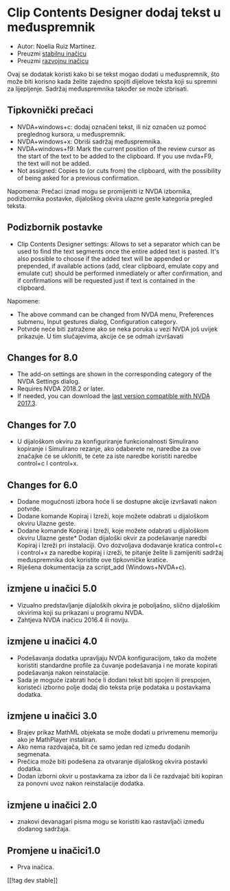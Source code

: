 # Clip Contents Designer dodaj tekst u međuspremnik #

*	Autor: Noelia Ruiz Martínez.
*	Preuzmi [stabilnu inačicu][1]
*	Preuzmi [razvojnu inačicu][2]

Ovaj se dodatak koristi kako bi se tekst mogao dodati u međuspremnik, što
može biti korisno kada želite zajedno spojiti dijelove teksta koji su
spremni za lijepljenje. Sadržaj međuspremnika također se može izbrisati.

## Tipkovnički prečaci ##
*	NVDA+windows+c: dodaj označeni tekst, ili niz označen uz pomoć preglednog
  kursora, u međuspremnik.
*	NVDA+windows+x: Obriši sadržaj međuspremnika.
*	NVDA+windows+f9: Mark the current position of the review cursor as the start of the text to be added to the clipboard. If you use nvda+F9, the text will not be added.
*	 Not assigned: Copies to (or cuts from) the clipboard, with the possibility of being asked for a previous confirmation.

Napomena: Prečaci iznad mogu se promijeniti iz NVDA izbornika, podizbornika
postavke, dijaloškog okvira ulazne geste kategoria pregled teksta.

## Podizbornik postavke ##
*	Clip Contents Designer settings: Allows to set a separator which can be used to find the text segments once the entire added text is pasted.
It's also possible to choose if the added text will be appended or prepended, if available actions (add, clear clipboard, emulate copy and emulate cut) should be performed inmediately or after confirmation, and if confirmations will be requested just if text is contained in the clipboard.

Napomene: 

*	The above command can be changed from NVDA menu, Preferences submenu,
  Input gestures dialog, Configuration category.
*	Potvrde neće biti zatražene ako se neka poruka u vezi NVDA još uvijek
  prikazuje. U tim slučajevima, akcije će se odmah izvršavati

## Changes for 8.0 ##

* The add-on settings are shown in the corresponding category of the NVDA
  Settings dialog.
* Requires NVDA 2018.2 or later.
* If needed, you can download the [last version compatible with NVDA
  2017.3][3].

## Changes for 7.0

* U dijaloškom okviru za konfiguriranje funkcionalnosti Simulirano kopiranje
  i Simulirano rezanje, ako odaberete ne, naredbe za ove značajke će se
  ukloniti, te ćete za iste naredbe koristiti naredbe control+c I control+x.

## Changes for 6.0

*	 Dodane mogućnosti izbora hoće li se dostupne akcije izvršavati nakon potvrde.
*	Dodane komande Kopiraj i Izreži, koje možete odabrati u dijaloškom okviru Ulazne geste.
*	 Dodane komande Kopiraj i Izreži, koje možete odabrati u dijaloškom okviru Ulazne geste*	Dodan dijaloški okvir za podešavanje naredbi Kopiraj i Izreži pri instalaciji. Ovo dozvoljava dodavanje kratica control+c i control+x za naredbe kopiraj i izreži, te pitanje želite li zamijeniti sadržaj međuspremnika dok koristite ove tipkovničke kratice.
*	Riješena dokumentacija za script_add (Windows+NVDA+c).

## izmjene u inačici 5.0 ##

*	Vizualno predstavljanje dijaloških okvira je poboljašno, slično dijaloškim
  okvirima koji su prikazani u programu NVDA.
*	Zahtjeva NVDA inačicu 2016.4 ili noviju.

## izmjene u inačici 4.0 ##
*	Podešavanja dodatka upravljaju NVDA konfiguracijom, tako da možete
  koristiti standardne profile za čuvanje podešavanja i ne morate kopirati
  podešavanja nakon reinstalacije.
*	Sada je moguće izabrati hoće li dodani tekst biti spojen ili prespojen,
  koristeći izborno polje dodaj dio teksta prije podataka u postavkama
  dodatka.

## izmjene u inačici 3.0 ##
*	Brajev prikaz MathML objekata se može dodati u privremenu memoriju ako je
  MathPlayer instaliran.
*	Ako nema razdvajača, bit će samo jedan red između dodanih segmenata.
*	Prečica može biti podešena za otvaranje dijaloškog okvira postavki
  dodatka.
*	Dodan izborni okvir u postavkama za izbor da li če razdvajač biti kopiran
  za ponovni uvoz nakon reinstalacije dodatka.

## izmjene u inačici 2.0 ##
*	znakovi devanagari pisma mogu se koristiti kao rastavljači između dodanog
  sadržaja.

## Promjene u inačici1.0 ##
*	Prva inačica.


[[!tag dev stable]]

[1]: http://addons.nvda-project.org/files/get.php?file=ccd

[2]: http://addons.nvda-project.org/files/get.php?file=ccd-dev

[3]:
https://github.com/nvdaes/clipContentsDesigner/releases/download/7.2/clipContentsDesigner-7.2.nvda-addon
